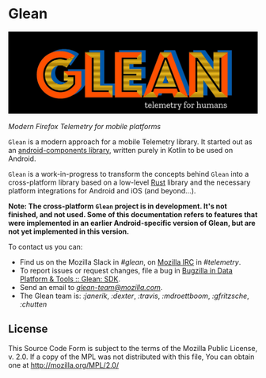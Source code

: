 # Glean

![Glean logo](glean.jpeg)

_Modern Firefox Telemetry for mobile platforms_

`Glean` is a modern approach for a mobile Telemetry library.
It started out as an [android-components library](https://github.com/mozilla-mobile/android-components/tree/master/components/service/glean), written purely in Kotlin to be used on Android.

`Glean` is a work-in-progress to transform the concepts behind `Glean` into a cross-platform library based on a low-level [Rust](https://www.rust-lang.org/) library and the necessary platform integrations for Android and iOS (and beyond...).

**Note: The cross-platform `Glean` project is in development. It's not finished, and not used. Some of this documentation refers to features that were implemented in an earlier Android-specific version of Glean, but are not yet implemented in this version.**

To contact us you can:
- Find us on the Mozilla Slack in *#glean*, on [Mozilla IRC](https://wiki.mozilla.org/IRC) in *#telemetry*.
- To report issues or request changes, file a bug in [Bugzilla in Data Platform & Tools :: Glean: SDK](https://bugzilla.mozilla.org/enter_bug.cgi?product=Data%20Platform%20and%20Tools&component=Glean%3A%20SDK).
- Send an email to *glean-team@mozilla.com*.
- The Glean team is: *:janerik*, *:dexter*, *:travis*, *:mdroettboom*, *:gfritzsche*, *:chutten*

## License

This Source Code Form is subject to the terms of the Mozilla Public License, v. 2.0. If a copy of the MPL was not distributed with this file, You can obtain one at http://mozilla.org/MPL/2.0/

